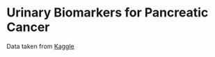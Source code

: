 # Urinary Biomarkers for Pancreatic Cancer

Data taken from [Kaggle](https://www.kaggle.com/datasets/johnjdavisiv/urinary-biomarkers-for-pancreatic-cancer)
